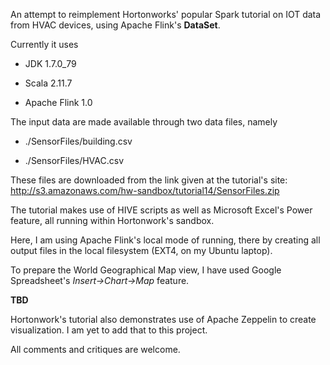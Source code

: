 An attempt to reimplement   Hortonworks' popular Spark tutorial on IOT data from HVAC devices,
using Apache Flink's **DataSet**.

Currently it uses

* JDK 1.7.0_79

* Scala 2.11.7

* Apache Flink 1.0


The input data are made available through two data files, namely

* ./SensorFiles/building.csv

* ./SensorFiles/HVAC.csv


These files are downloaded from the link given at the tutorial's site: 
http://s3.amazonaws.com/hw-sandbox/tutorial14/SensorFiles.zip

The tutorial makes use of HIVE scripts as well as Microsoft Excel's Power feature, all
running within Hortonwork's sandbox.

Here, I am using Apache Flink's local mode of running, there by creating all output files 
in the local filesystem (EXT4, on my Ubuntu laptop). 

To prepare the World Geographical Map view, I have used Google Spreadsheet's *Insert->Chart->Map* feature.

**TBD**

Hortonwork's tutorial also demonstrates use of Apache Zeppelin to create visualization. I am yet to 
add that to this project.

All comments and critiques are welcome.